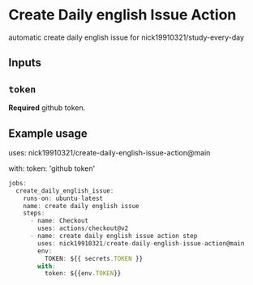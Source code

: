 # Create Daily english Issue Action

automatic create daily english issue for nick19910321/study-every-day

## Inputs

## `token`

**Required** github token.

## Example usage

uses: nick19910321/create-daily-english-issue-action@main

with:
token: 'github token'

```js
jobs:
  create_daily_english_issue:
    runs-on: ubuntu-latest
    name: create daily english issue
    steps:
      - name: Checkout
        uses: actions/checkout@v2
      - name: create daily english issue action step
        uses: nick19910321/create-daily-english-issue-action@main
        env:
          TOKEN: ${{ secrets.TOKEN }}
        with:
          token: ${{env.TOKEN}}
```
